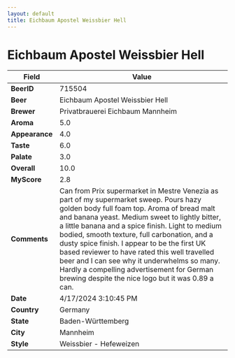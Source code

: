 ```yaml
---
layout: default
title: Eichbaum Apostel Weissbier Hell
---
```


# Eichbaum Apostel Weissbier Hell

| Field         | Value     |
|---------------|-----------|
| **BeerID** | 715504 |
| **Beer** | Eichbaum Apostel Weissbier Hell |
| **Brewer** | Privatbrauerei Eichbaum Mannheim |
| **Aroma** | 5.0 |
| **Appearance** | 4.0 |
| **Taste** | 6.0 |
| **Palate** | 3.0 |
| **Overall** | 10.0 |
| **MyScore** | 2.8 |
| **Comments** | Can from Prix supermarket in Mestre Venezia as part of my supermarket sweep. Pours hazy golden body full foam top. Aroma of bread malt and banana yeast. Medium sweet to lightly bitter, a little banana and a spice finish. Light to medium bodied, smooth texture, full carbonation, and a dusty spice finish. I appear to be the first UK based reviewer to have rated this well travelled beer and I can see why it underwhelms so many. Hardly a compelling advertisement for German brewing despite the nice logo but it was 0.89 a can. |
| **Date** | 4/17/2024 3:10:45 PM |
| **Country** | Germany |
| **State** | Baden-Württemberg |
| **City** | Mannheim |
| **Style** | Weissbier - Hefeweizen |
